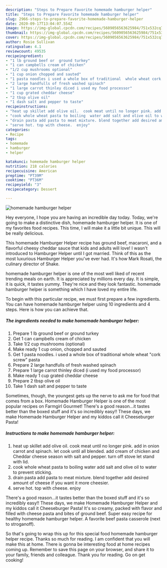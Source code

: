 ```yaml
---
description: "Steps to Prepare Favorite homemade hamburger helper"
title: "Steps to Prepare Favorite homemade hamburger helper"
slug: 2966-steps-to-prepare-favorite-homemade-hamburger-helper
date: 2020-09-17T13:04:07.554Z
image: https://img-global.cpcdn.com/recipes/5609056563625984/751x532cq70/homemade-hamburger-helper-recipe-main-photo.jpg
thumbnail: https://img-global.cpcdn.com/recipes/5609056563625984/751x532cq70/homemade-hamburger-helper-recipe-main-photo.jpg
cover: https://img-global.cpcdn.com/recipes/5609056563625984/751x532cq70/homemade-hamburger-helper-recipe-main-photo.jpg
author: Rosie Sullivan
ratingvalue: 4.1
reviewcount: 49535
recipeingredient:
- "1 lb ground beef or  ground turkey"
- "1 can campbells cream of chicken"
- "1/2 cup mushrooms optional"
- "1 cup onion chopped and sauted"
- "1 pasta noodles i used a whole box of traditional  whole wheat cork screw pasta"
- "2 large handfulls of fresh washed spinach"
- "1 large carrot thinley diced i used my food processor"
- "1 cup grated cheddar cheese"
- "2 tbsp olive oil"
- "1 dash salt and pepper to taste"
recipeinstructions:
- "heat up skillet add olive oil.  cook meat until no longer pink. add in onion carrot and spinach. let cook until all blended. add cream of chicken and Cheddar cheese season with salt and pepper. turn off stove  let stand with lid."
- "cook whole wheat pasta to boiling  water add salt and olive oil to water to prevent sticking."
- "drain pasta add pasta to meat mixture. blend together add desired amount of cheese if you want it more cheesier."
- "serve hot. top with cheese.  enjoy"
categories:
- Recipe
tags:
- homemade
- hamburger
- helper

katakunci: homemade hamburger helper 
nutrition: 218 calories
recipecuisine: American
preptime: "PT39M"
cooktime: "PT36M"
recipeyield: "3"
recipecategory: Dessert

---
```



![homemade hamburger helper](https://img-global.cpcdn.com/recipes/5609056563625984/751x532cq70/homemade-hamburger-helper-recipe-main-photo.jpg)

Hey everyone, I hope you are having an incredible day today. Today, we're going to make a distinctive dish, homemade hamburger helper. It is one of my favorites food recipes. This time, I will make it a little bit unique. This will be really delicious.

This homemade Hamburger Helper recipe has ground beef, macaroni, and a flavorful cheesy cheddar sauce that kids and adults will love! I wasn&#39;t introduced to Hamburger Helper until I got married. Think of this as the most luxurious Hamburger Helper you&#39;ve ever had. It&#39;s how Mark Rosati, the culinary director of Shake.

homemade hamburger helper is one of the most well liked of recent trending meals on earth. It is appreciated by millions every day. It is simple, it is quick, it tastes yummy. They're nice and they look fantastic. homemade hamburger helper is something which I have loved my entire life.


To begin with this particular recipe, we must first prepare a few ingredients. You can have homemade hamburger helper using 10 ingredients and 4 steps. Here is how you can achieve that.

<!--inarticleads1-->

##### The ingredients needed to make homemade hamburger helper:

1. Prepare 1 lb ground beef or  ground turkey
1. Get 1 can campbells cream of chicken
1. Take 1/2 cup mushrooms (optional)
1. Make ready 1 cup onion, chopped and sauted
1. Get 1 pasta noodles. i used a whole box of traditional  whole wheat &#34;cork screw&#34; pasta
1. Prepare 2 large handfulls of fresh washed spinach
1. Prepare 1 large carrot thinley diced (i used my food processor)
1. Make ready 1 cup grated cheddar cheese
1. Prepare 2 tbsp olive oil
1. Take 1 dash salt and pepper to taste


Sometimes, though, the youngest gets up the nerve to ask me for food that comes from a box. Homemade Hamburger Helper is one of the most popular recipes on Farmgirl Gourmet! There&#39;s a good reason…it tastes better than the boxed stuff and it&#39;s so incredibly easy!! These days, we make Homemade Hamburger Helper and my kiddos call it Cheeseburger Pasta! 

<!--inarticleads2-->

##### Instructions to make homemade hamburger helper:

1. heat up skillet add olive oil.  cook meat until no longer pink. add in onion carrot and spinach. let cook until all blended. add cream of chicken and Cheddar cheese season with salt and pepper. turn off stove  let stand with lid.
1. cook whole wheat pasta to boiling  water add salt and olive oil to water to prevent sticking.
1. drain pasta add pasta to meat mixture. blend together add desired amount of cheese if you want it more cheesier.
1. serve hot. top with cheese.  enjoy


There&#39;s a good reason…it tastes better than the boxed stuff and it&#39;s so incredibly easy!! These days, we make Homemade Hamburger Helper and my kiddos call it Cheeseburger Pasta! It&#39;s so creamy, packed with flavor and filled with cheese pasta and bites of ground beef. Super easy recipe for healthy homemade hamburger helper. A favorite beef pasta casserole (next to stroganoff). 

So that's going to wrap this up for this special food homemade hamburger helper recipe. Thanks so much for reading. I am confident that you will make this at home. There is gonna be interesting food at home recipes coming up. Remember to save this page on your browser, and share it to your family, friends and colleague. Thank you for reading. Go on get cooking!
